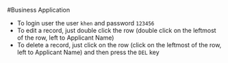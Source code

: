 #Business Application

* To login user the user ```khen``` and password ```123456```
* To edit a record, just double click the row (double click on the leftmost of the row, left to Applicant Name)
* To delete a record, just click on the row (click on the leftmost of the row, left to Applicant Name) and then press the ```DEL``` key